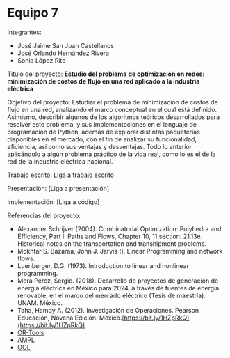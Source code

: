 # Equipo 7

Integrantes:

* José Jaime San Juan Castellanos
* José Orlando Hernández Rivera
* Sonia López Rito

Título del proyecto: **Estudio del problema de optimización en redes: minimización de costos de flujo en una red aplicado a la industria eléctrica**

Objetivo del proyecto: Estudiar el problema de minimización de costos de flujo en una red, analizando el marco conceptual en el cual está definido. Asimismo, describir algunos de los algoritmos teóricos desarrollados para resolver este problema, y sus implementaciones en el lenguaje de programación de Python, además de explorar distintas paqueterías disponibles en el mercado, con el fin de analizar su funcionalidad, eficiencia, así como sus ventajas y desventajas. Todo lo anterior aplicándolo a algún problema práctico de la vida real, como lo es el de la red de la industria eléctrica nacional.

Trabajo escrito: [Liga a trabajo escrito](https://www.dropbox.com/s/qen9e0zi4j816b3/ProyectoFinal_MNO.pdf?dl=0)

Presentación: [Liga a presentación]

Implementación: [Liga a código]

Referencias del proyecto:

* Alexander Schrijver (2004). Combinatorial Optimization: Polyhedra and Efficiency, Part I: Paths and Flows, Chapter 10, 11 section: 21.13e. Historical notes on the transportation and transhipment problems.
* Mokhtar S. Bazaraa, John J. Jarvis (). Linear Programming and network flows.
* Luenberger, D.G. (1973). Introduction to linear and nonlinear programming.
* Mora Pérez, Sergio. (2018). Desarrollo de proyectos de generación de energía eléctrica en México para 2024, a través de fuentes de energía renovable, en el marco del mercado eléctrico (Tesis de maestría). UNAM. México.
* Taha, Hamdy A. (2012). Investigación de Operaciones. Pearson Educación, Novena Edición. México.[https://bit.ly/1HZpRkQ](https://bit.ly/1HZpRkQ)
* [OR-Tools](https://github.com/google/or-tools)
* [AMPL](https://ampl.com/)
* [OOL](http://ool.sourceforge.net/)
